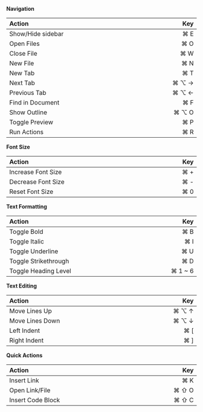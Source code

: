 <style>
table {
  width: 100%;
  display: table !important;
}
</style>
**Navigation**

| Action                  | Key      |
| :---------------------- | -------: |
| Show/Hide sidebar       | ⌘ E      |
| Open Files              | ⌘ O      |
| Close File              | ⌘ W      |
| New File                | ⌘ N      |
| New Tab                 | ⌘ T      |
| Next Tab                | ⌘ ⌥ →    |
| Previous Tab            | ⌘ ⌥ ←    |
| Find in Document        | ⌘ F      |
| Show Outline            | ⌘ ⌥ O    |
| Toggle Preview          | ⌘ P      |
| Run Actions             | ⌘ R      |

**Font Size**

| Action                  | Key      |
| :---------------------- | -------: |
| Increase Font Size      | ⌘ +      |
| Decrease Font Size      | ⌘ -      |
| Reset Font Size         | ⌘ 0      |

**Text Formatting**

| Action                  | Key      |
| :---------------------- | -------: |
| Toggle Bold             | ⌘ B      |
| Toggle Italic           | ⌘ I      |
| Toggle Underline        | ⌘ U      |
| Toggle Strikethrough    | ⌘ D      |
| Toggle Heading Level    | ⌘ 1 ~ 6  |

**Text Editing**

| Action                  | Key      |
| :---------------------- | -------: |
| Move Lines Up           | ⌘ ⌥ ↑    |
| Move Lines Down         | ⌘ ⌥ ↓    |
| Left Indent             | ⌘ [      |
| Right Indent            | ⌘ ]      |

**Quick Actions**

| Action                  | Key      |
| :---------------------- | -------: |
| Insert Link             | ⌘ K      |
| Open Link/File          | ⌘ ⇧ O    |
| Insert Code Block       | ⌘ ⇧ C    |